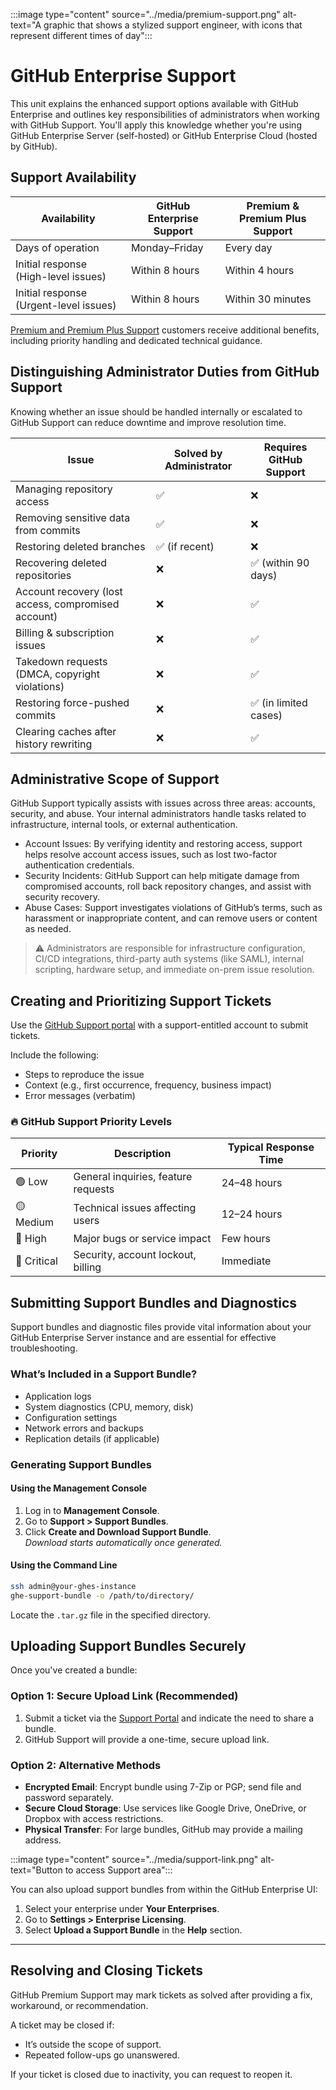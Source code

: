 :::image type="content" source="../media/premium-support.png" alt-text="A graphic that shows a stylized support engineer, with icons that represent different times of day":::

# GitHub Enterprise Support

This unit explains the enhanced support options available with GitHub Enterprise and outlines key responsibilities of administrators when working with GitHub Support. You'll apply this knowledge whether you're using GitHub Enterprise Server (self-hosted) or GitHub Enterprise Cloud (hosted by GitHub).



## Support Availability

| Availability                                        | GitHub Enterprise Support | Premium & Premium Plus Support |
|----------------------------------------------------|---------------------------|-------------------------------|
| Days of operation                                   | Monday–Friday              | Every day                     |
| Initial response (High-level issues)               | Within 8 hours             | Within 4 hours                |
| Initial response (Urgent-level issues)             | Within 8 hours             | Within 30 minutes             |

[Premium and Premium Plus Support](https://github.com/premium-support) customers receive additional benefits, including priority handling and dedicated technical guidance.



## Distinguishing Administrator Duties from GitHub Support

Knowing whether an issue should be handled internally or escalated to GitHub Support can reduce downtime and improve resolution time.

| Issue | Solved by Administrator | Requires GitHub Support |
|-------|--------------------------|--------------------------|
| Managing repository access | ✅ | ❌ |
| Removing sensitive data from commits | ✅ | ❌ |
| Restoring deleted branches | ✅ (if recent) | ❌ |
| Recovering deleted repositories | ❌ | ✅ (within 90 days) |
| Account recovery (lost access, compromised account) | ❌ | ✅ |
| Billing & subscription issues | ❌ | ✅ |
| Takedown requests (DMCA, copyright violations) | ❌ | ✅ |
| Restoring force-pushed commits | ❌ | ✅ (in limited cases) |
| Clearing caches after history rewriting | ❌ | ✅ |



## Administrative Scope of Support

GitHub Support typically assists with issues across three areas: accounts, security, and abuse. Your internal administrators handle tasks related to infrastructure, internal tools, or external authentication.

- Account Issues: By verifying identity and restoring access, support helps resolve account access issues, such as lost two-factor authentication credentials.
- Security Incidents: GitHub Support can help mitigate damage from compromised accounts, roll back repository changes, and assist with security recovery.
- Abuse Cases: Support investigates violations of GitHub’s terms, such as harassment or inappropriate content, and can remove users or content as needed.

> ⚠️ Administrators are responsible for infrastructure configuration, CI/CD integrations, third-party auth systems (like SAML), internal scripting, hardware setup, and immediate on-prem issue resolution.



## Creating and Prioritizing Support Tickets

Use the [GitHub Support portal](https://support.github.com) with a support-entitled account to submit tickets.

Include the following:

- Steps to reproduce the issue  
- Context (e.g., first occurrence, frequency, business impact)  
- Error messages (verbatim)  

### 🔥 GitHub Support Priority Levels

| Priority | Description | Typical Response Time |
|----------|-------------|------------------------|
| 🟢 Low | General inquiries, feature requests | 24–48 hours |
| 🟡 Medium | Technical issues affecting users | 12–24 hours |
| 🔴 High | Major bugs or service impact | Few hours |
| 🚨 Critical | Security, account lockout, billing | Immediate |



## Submitting Support Bundles and Diagnostics

Support bundles and diagnostic files provide vital information about your GitHub Enterprise Server instance and are essential for effective troubleshooting.

### What’s Included in a Support Bundle?

- Application logs  
- System diagnostics (CPU, memory, disk)  
- Configuration settings  
- Network errors and backups  
- Replication details (if applicable)  

### Generating Support Bundles

#### Using the Management Console

1. Log in to **Management Console**.  
2. Go to **Support > Support Bundles**.  
3. Click **Create and Download Support Bundle**.  
   *Download starts automatically once generated.*

#### Using the Command Line

```bash
ssh admin@your-ghes-instance
ghe-support-bundle -o /path/to/directory/
```

Locate the `.tar.gz` file in the specified directory.



## Uploading Support Bundles Securely

Once you've created a bundle:

### Option 1: Secure Upload Link (Recommended)

1. Submit a ticket via the [Support Portal](https://support.github.com) and indicate the need to share a bundle.  
2. GitHub Support will provide a one-time, secure upload link.

### Option 2: Alternative Methods

- **Encrypted Email**: Encrypt bundle using 7-Zip or PGP; send file and password separately.  
- **Secure Cloud Storage**: Use services like Google Drive, OneDrive, or Dropbox with access restrictions.  
- **Physical Transfer**: For large bundles, GitHub may provide a mailing address.



:::image type="content" source="../media/support-link.png" alt-text="Button to access Support area":::

You can also upload support bundles from within the GitHub Enterprise UI:

1. Select your enterprise under **Your Enterprises**.  
2. Go to **Settings > Enterprise Licensing**.  
3. Select **Upload a Support Bundle** in the **Help** section.

---

## Resolving and Closing Tickets

GitHub Premium Support may mark tickets as solved after providing a fix, workaround, or recommendation.

A ticket may be closed if:

- It’s outside the scope of support.  
- Repeated follow-ups go unanswered.  

If your ticket is closed due to inactivity, you can request to reopen it.
